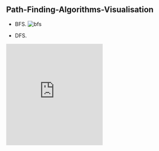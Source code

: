 
## Path-Finding-Algorithms-Visualisation

-   BFS.
![bfs](https://user-images.githubusercontent.com/57041674/111671464-a34d9100-8821-11eb-9e73-b27271bf47f8.gif)

-   DFS.
<div style="width:260px;max-width:100%;"><div style="height:0;padding-bottom:105.38%;position:relative;"><iframe width="260" height="274" style="position:absolute;top:0;left:0;width:100%;height:100%;" frameBorder="0" src="https://imgflip.com/embed/527f9k"></iframe></div><p><a href="https://imgflip.com/gif/527f9k"></a></p></div>
